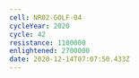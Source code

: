 ```yaml
---
cell: NR02-GOLF-04
cycleYear: 2020
cycle: 42
resistance: 1100000
enlightened: 2700000
date: 2020-12-14T07:07:50.433Z
---
```

